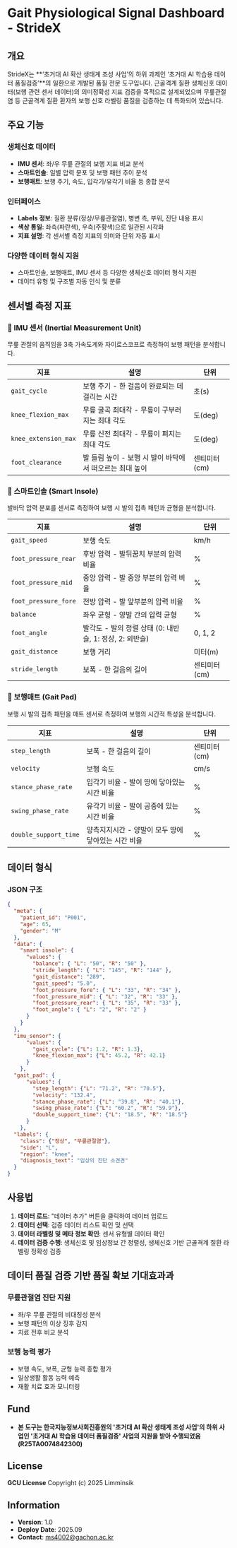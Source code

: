 # Gait Physiological Signal Dashboard - StrideX

## 개요

StrideX는 **‘초거대 AI 확산 생태계 조성 사업’의 하위 과제인 ‘초거대 AI 학습용 데이터 품질검증’**의 일환으로 개발된 품질 전문  도구입니다.
근골격계 질환 생체신호 데이터(보행 관련 센서 데이터)의 의미정확성 지표 검증을 목적으로 설계되었으며 무릎관절염 등 근골격계 질환 환자의 보행 신호 라벨링 품질을 검증하는 데 특화되어 있습니다.

## 주요 기능

### 생체신호 데이터
- **IMU 센서**: 좌/우 무릎 관절의 보행 지표 비교 분석
- **스마트인솔**: 일별 압력 분포 및 보행 패턴 추이 분석  
- **보행매트**: 보행 주기, 속도, 입각기/유각기 비율 등 종합 분석

### 인터페이스
- **Labels 정보**: 질환 분류(정상/무릎관절염), 병변 측, 부위, 진단 내용 표시
- **색상 통일**: 좌측(파란색), 우측(주황색)으로 일관된 시각화
- **지표 설명**: 각 센서별 측정 지표의 의미와 단위 자동 표시

### 다양한 데이터 형식 지원
- 스마트인솔, 보행매트, IMU 센서 등 다양한 생체신호 데이터 형식 지원
- 데이터 유형 및 구조별 자동 인식 및 분류

## 센서별 측정 지표
### 🦵 IMU 센서 (Inertial Measurement Unit)
무릎 관절의 움직임을 3축 가속도계와 자이로스코프로 측정하여 보행 패턴을 분석합니다.

| 지표 | 설명 | 단위 |
|------|------|------|
| `gait_cycle` | 보행 주기 - 한 걸음이 완료되는 데 걸리는 시간 | 초(s) |
| `knee_flexion_max` | 무릎 굴곡 최대각 - 무릎이 구부러지는 최대 각도 | 도(deg) |
| `knee_extension_max` | 무릎 신전 최대각 - 무릎이 펴지는 최대 각도 | 도(deg) |
| `foot_clearance` | 발 들림 높이 - 보행 시 발이 바닥에서 떠오르는 최대 높이 | 센티미터(cm) |

### 👟 스마트인솔 (Smart Insole)
발바닥 압력 분포를 센서로 측정하여 보행 시 발의 접촉 패턴과 균형을 분석합니다.

| 지표 | 설명 | 단위 |
|------|------|------|
| `gait_speed` | 보행 속도 | km/h |
| `foot_pressure_rear` | 후방 압력 - 발뒤꿈치 부분의 압력 비율 | % |
| `foot_pressure_mid` | 중앙 압력 - 발 중앙 부분의 압력 비율 | % |
| `foot_pressure_fore` | 전방 압력 - 발 앞부분의 압력 비율 | % |
| `balance` | 좌우 균형 - 양발 간의 압력 균형 | % |
| `foot_angle` | 발각도 - 발의 정렬 상태 (0: 내반슬, 1: 정상, 2: 외반슬) | 0, 1, 2 |
| `gait_distance` | 보행 거리 | 미터(m) |
| `stride_length` | 보폭 - 한 걸음의 길이 | 센티미터(cm) |

### 🚶 보행매트 (Gait Pad)
보행 시 발의 접촉 패턴을 매트 센서로 측정하여 보행의 시간적 특성을 분석합니다.

| 지표 | 설명 | 단위 |
|------|------|------|
| `step_length` | 보폭 - 한 걸음의 길이 | 센티미터(cm) |
| `velocity` | 보행 속도 | cm/s |
| `stance_phase_rate` | 입각기 비율 - 발이 땅에 닿아있는 시간 비율 | % |
| `swing_phase_rate` | 유각기 비율 - 발이 공중에 있는 시간 비율 | % |
| `double_support_time` | 양측지지시간 - 양발이 모두 땅에 닿아있는 시간 비율 | % |

## 데이터 형식

### JSON 구조
```json
{
  "meta": {
    "patient_id": "P001",
    "age": 65,
    "gender": "M"
  },
  "data": {
    "smart insole": {
      "values": {
        "balance": { "L": "50", "R": "50" },
        "stride_length": { "L": "145", "R": "144" },
        "gait_distance": "289",
        "gait_speed": "5.0",
        "foot_pressure_fore": { "L": "33", "R": "34" },
        "foot_pressure_mid": { "L": "32", "R": "33" },
        "foot_pressure_rear": { "L": "35", "R": "33" },
        "foot_angle": { "L": "2", "R": "2" }
      }
    }
  },
  "imu_sensor": {
      "values": {
        "gait_cycle": {"L": 1.2, "R": 1.3},
        "knee_flexion_max": {"L": 45.2, "R": 42.1}
      }
    },
  "gait_pad": {
      "values": {
        "step_length": {"L": "71.2", "R": "70.5"},
        "velocity": "132.4",
        "stance_phase_rate": {"L": "39.8", "R": "40.1"},
        "swing_phase_rate": {"L": "60.2", "R": "59.9"},
        "double_support_time": {"L": "18.5", "R": "18.5"}
      }
    },
  "labels": {
    "class": {"정상", "무릎관절염"},
    "side": "L",
    "region": "knee",
    "diagnosis_text": "임상의 진단 소견견"
  }
}
```

## 사용법

1. **데이터 로드**: "데이터 추가" 버튼을 클릭하여 데이터 업로드
2. **데이터 선택**: 검증 데이터 리스트 확인 및 선택
3. **데이터 라벨링 및 메타 정보 확인**: 센서 유형별 데이터 확인
4. **데이터 검증 수행**: 생체신호 및 임상정보 간 정렬성, 생체신호 기반 근골격계 질환 라벨링 정확성 검증


## 데이터 품질 검증 기반 품질 확보 기대효과과

### 무릎관절염 진단 지원
- 좌/우 무릎 관절의 비대칭성 분석
- 보행 패턴의 이상 징후 감지
- 치료 전후 비교 분석

### 보행 능력 평가
- 보행 속도, 보폭, 균형 능력 종합 평가
- 일상생활 활동 능력 예측
- 재활 치료 효과 모니터링

## Fund

- **본 도구는 한국지능정보사회진흥원의 '초거대 AI 확산 생태계 조성 사업'의 하위 사업인 '초거대 AI 학습용 데이터 품질검증' 사업의 지원을 받아 수행되었음(R25TA0074842300)**

## License

**GCU License**  Copyright (c) 2025 Limminsik

## Information

- **Version**: 1.0
- **Deploy Date**: 2025.09
- **Contact**: ms4002@gachon.ac.kr
